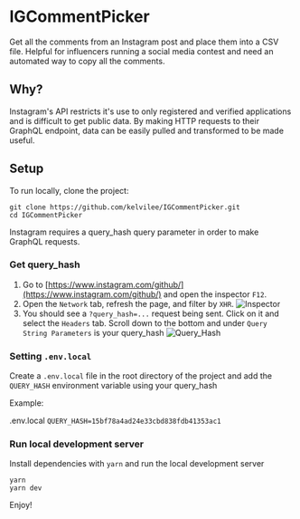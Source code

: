 # IGCommentPicker

Get all the comments from an Instagram post and place them into a CSV file. Helpful for influencers running a social media contest and need an automated way to copy all the comments.

## Why?

Instagram's API restricts it's use to only registered and verified applications and is difficult to get public data. By making HTTP requests to their GraphQL endpoint, data can be easily pulled and transformed to be made useful.

## Setup

To run locally, clone the project:

```
git clone https://github.com/kelvilee/IGCommentPicker.git
cd IGCommentPicker
```

Instagram requires a query_hash query parameter in order to make GraphQL requests.

### Get query_hash

1. Go to [https://www.instagram.com/github/](https://www.instagram.com/github/) and open the inspector `F12`.
2. Open the `Network` tab, refresh the page, and filter by `XHR`.
   ![Inspector](https://i.imgur.com/g4aU2zw.png)
3. You should see a `?query_hash=...` request being sent. Click on it and select the `Headers` tab. Scroll down to the bottom and under `Query String Parameters` is your query_hash
   ![Query_Hash](https://i.imgur.com/DY3KYhD.png)

### Setting `.env.local`

Create a `.env.local` file in the root directory of the project and add the `QUERY_HASH` environment variable using your query_hash

Example:

.env.local
`QUERY_HASH=15bf78a4ad24e33cbd838fdb41353ac1`

### Run local development server

Install dependencies with `yarn` and run the local development server

```
yarn
yarn dev
```

Enjoy!
